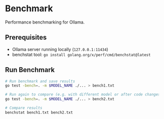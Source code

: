 # Benchmark

Performance benchmarking for Ollama.

## Prerequisites
- Ollama server running locally (`127.0.0.1:11434`)
- benchstat tool: `go install golang.org/x/perf/cmd/benchstat@latest`

## Run Benchmark
```bash
# Run benchmark and save results
go test -bench=. -m $MODEL_NAME ./... > bench1.txt

# Run again to compare (e.g. with different model or after code changes)
go test -bench=. -m $MODEL_NAME ./... > bench2.txt

# Compare results
benchstat bench1.txt bench2.txt
```
